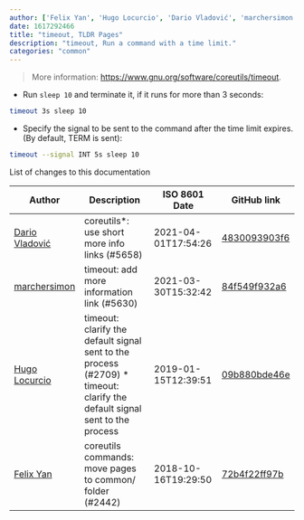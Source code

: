 ```yaml
---
author: ['Felix Yan', 'Hugo Locurcio', 'Dario Vladović', 'marchersimon']
date: 1617292466
title: "timeout, TLDR Pages"
description: "timeout, Run a command with a time limit."
categories: "common"
---
```

> More information: <https://www.gnu.org/software/coreutils/timeout>.

- Run `sleep 10` and terminate it, if it runs for more than 3 seconds:

```bash
timeout 3s sleep 10
```

- Specify the signal to be sent to the command after the time limit expires. (By default, TERM is sent):

```bash
timeout --signal INT 5s sleep 10
```
List of changes to this documentation


Author | Description | ISO 8601 Date | GitHub link
------|-----|-----|-----
[Dario Vladović](mailto:d.vladimyr@gmail.com) | coreutils*: use short more info links (#5658) | 2021-04-01T17:54:26 | [4830093903f6](https://github.com/tldr-pages/tldr/commit/4830093903f66ccf3ebbc2ecf477286e45edac59)
[marchersimon](mailto:50295997+marchersimon@users.noreply.github.com) | timeout: add more information link (#5630) | 2021-03-30T15:32:42 | [84f549f932a6](https://github.com/tldr-pages/tldr/commit/84f549f932a6993d2fce0b0c6dcf576ee6570df8)
[Hugo Locurcio](mailto:hugo.locurcio@hugo.pro) | timeout: clarify the default signal sent to the process (#2709) * timeout: clarify the default signal sent to the process | 2019-01-15T12:39:51 | [09b880bde46e](https://github.com/tldr-pages/tldr/commit/09b880bde46ee5a04bd677c8c8ca37a1a8b9f5cd)
[Felix Yan](mailto:felixonmars@archlinux.org) | coreutils commands: move pages to common/ folder (#2442) | 2018-10-16T19:29:50 | [72b4f22ff97b](https://github.com/tldr-pages/tldr/commit/72b4f22ff97b1890344f2af870ad3d1c89a3f0b5)

